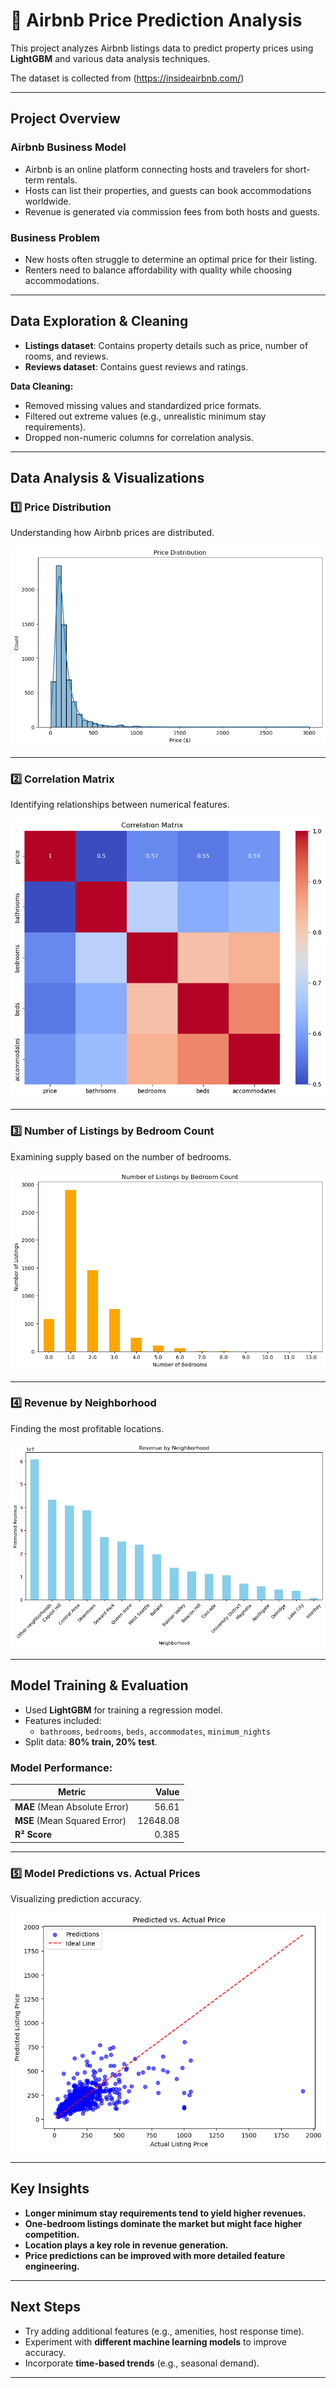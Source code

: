 # 🏡 Airbnb Price Prediction Analysis

This project analyzes Airbnb listings data to predict property prices using **LightGBM** and various data analysis techniques.

The dataset is collected from (https://insideairbnb.com/)

---

## Project Overview

### **Airbnb Business Model**
- Airbnb is an online platform connecting hosts and travelers for short-term rentals.
- Hosts can list their properties, and guests can book accommodations worldwide.
- Revenue is generated via commission fees from both hosts and guests.

### **Business Problem**
- New hosts often struggle to determine an optimal price for their listing.
- Renters need to balance affordability with quality while choosing accommodations.

---

## **Data Exploration & Cleaning**
- **Listings dataset**: Contains property details such as price, number of rooms, and reviews.
- **Reviews dataset**: Contains guest reviews and ratings.

**Data Cleaning:**
- Removed missing values and standardized price formats.
- Filtered out extreme values (e.g., unrealistic minimum stay requirements).
- Dropped non-numeric columns for correlation analysis.

---

## **Data Analysis & Visualizations**

### **1️⃣ Price Distribution**
Understanding how Airbnb prices are distributed.

![Price Distribution](charts/price_distribution.png)

---

### **2️⃣ Correlation Matrix**
Identifying relationships between numerical features.

![Correlation Matrix](charts/cor_matrix.png)

---

### **3️⃣ Number of Listings by Bedroom Count**
Examining supply based on the number of bedrooms.

![Listings by Bedroom Count](charts/bedroom_count.png)

---

### **4️⃣ Revenue by Neighborhood**
Finding the most profitable locations.

![Revenue by Neighborhood](charts/rev_by_neighbourhood.png)

---

## **Model Training & Evaluation**
- Used **LightGBM** for training a regression model.
- Features included:
  - `bathrooms`, `bedrooms`, `beds`, `accommodates`, `minimum_nights`
- Split data: **80% train, 20% test**.

### **Model Performance:**
| Metric | Value |
|--------|------:|
| **MAE** (Mean Absolute Error) | 56.61 |
| **MSE** (Mean Squared Error) | 12648.08 |
| **R² Score** | 0.385 |

---

### **5️⃣ Model Predictions vs. Actual Prices**
Visualizing prediction accuracy.

![Predicted vs. Actual Price](charts/model_results.png)

---

## **Key Insights**
- **Longer minimum stay requirements tend to yield higher revenues.**  
- **One-bedroom listings dominate the market but might face higher competition.**  
- **Location plays a key role in revenue generation.**  
- **Price predictions can be improved with more detailed feature engineering.**  

---

## **Next Steps**
- Try adding additional features (e.g., amenities, host response time).
- Experiment with **different machine learning models** to improve accuracy.
- Incorporate **time-based trends** (e.g., seasonal demand).

---